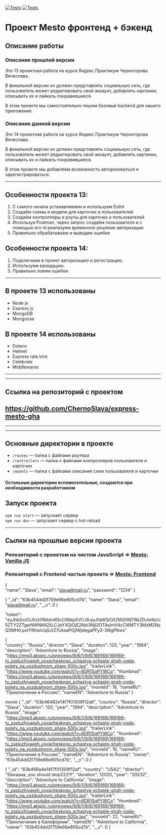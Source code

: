 [![Tests](../../actions/workflows/tests-13-sprint.yml/badge.svg)](../../actions/workflows/tests-13-sprint.yml) [![Tests](../../actions/workflows/tests-14-sprint.yml/badge.svg)](../../actions/workflows/tests-14-sprint.yml)

# Проект Mesto фронтенд + бэкенд

## Описание работы
### Описание прошлой версии
Это 13 проектная работа на курсе Яндекс.Практикум Черногорова Вячеслава.

В финальной версии он должен представлять социальную сеть, где пользователь может редактировать свой аккаунт, добавлять картинки, описывать их и лайкать понравившиеся.

В этом проекте мы самостоятельно пишем базовый backend для нашего приложения.

### Описание данной версии
Это 14 проектная работа на курсе Яндекс.Практикум Черногорова Вячеслава.

В финальной версии он должен представлять социальную сеть, где пользователь может редактировать свой аккаунт, добавлять картинки, описывать их и лайкать понравившиеся.

В этом проекте мы добавляем возможность авторизоваться и зарегистрироваться.

---

## Особенности проекта 13:

1. С самого начала устанавливаем и используем Eslint
2. Создаём схемы и модели для карточек и пользователей
3. Создаём контроллеры и роуты для карточек и пользователей
4. Используя Postman, через запрос создаём пользователя и с помощью его id реализуем временное решение авторизации
5. Правильно обрабатываем и выводим ошибки


## Особенности проекта 14:

1. Подключаем в проект авторизацию и регистрацию. 
2. Используем валидацию.
3. Правильно ловим ошибки.
---
 
## В проекте 13 использованы

* Node js 
* Express js 
* MongoDB 
* Mongoose

## В проекте 14 использованы

* Dotenv
* Helmet 
* Express rate lımıt 
* Celebrate
* Middlewares
---
---
## Ссылка на репозиторий с проектом
## https://github.com/ChernoSlava/express-mesto-gha
---
---
## Основные директории в проекте

- `/routes` — папка с файлами роутера  
- `/controllers` — папка с файлами контроллеров пользователя и карточки   
- `/models` — папка с файлами описания схем пользователя и карточки  
  
#### Остальные директории вспомогательные, создаются при необходимости разработчиком

## Запуск проекта

`npm run start` — запускает сервер   
`npm run dev` — запускает сервер с hot-reload
___

## Сылки на прошлые версии проекта

### Репозиторий с проектом на чистом JavaScript => [Mesto: Vanilla JS](https://github.com/ChernoSlava/Mesto)

### Репозиторий с Frontend частью проекта => [Mesto: Frontend](https://github.com/ChernoSlava/react-mesto-auth)

{   
    "name": "Slava",
    "email": "slava@mail.ru",
    "password": "1234"
}

{
    "_id": "63b454dd2f759e66e805cd7b",
    "name": "Slava",
    "email": "slava@mail.ru",
    "__v": 0
}

"token": "eyJhbGciOiJIUzI1NiIsInR5cCI6IkpXVCJ9.eyJfaWQiOiI2M2I0NTRkZDJmNzU5ZTY2ZTgwNWNkN2IiLCJpYXQiOjE2NzI3NjI2OTAsImV4cCI6MTY3MzM2NzQ5MH0.pxtYRhisiUq5JrZ7cAsaPGjIWjdegaPFy3-3l6gP6ws"

{   
    "country": "Russia",
    "director": "Slava",
    "duration": 120,
    "year": "1994",
    "description": "Adventure to Russia",
    "image": "https://img3.akspic.ru/previews/9/6/1/9/6/169169/169169-ty_zasluzhivaesh_vsyacheskogo_schastya-schaste-strah-voda-polety_na_vozdushnom_share-500x.jpg",
    "trailerLink": "https://www.youtube.com/watch?v=6DR1SqPYWCo",
    "thumbnail": "https://img3.akspic.ru/previews/9/6/1/9/6/169169/169169-ty_zasluzhivaesh_vsyacheskogo_schastya-schaste-strah-voda-polety_na_vozdushnom_share-500x.jpg",
    "movieId": 16,
    "nameRU": "Приключение в Россию",
    "nameEN": "Adventure to Russia"
}

movie
{
    "_id": "63b46482e14f7f01309f12a6",
    "country": "Russia",
    "director": "Slava",
    "duration": 120,
    "year": "1994",
    "description": "Adventure to Russia",
    "image": "https://img3.akspic.ru/previews/9/6/1/9/6/169169/169169-ty_zasluzhivaesh_vsyacheskogo_schastya-schaste-strah-voda-polety_na_vozdushnom_share-500x.jpg",
    "trailerLink": "https://www.youtube.com/watch?v=6DR1SqPYWCo",
    "thumbnail": "https://img3.akspic.ru/previews/9/6/1/9/6/169169/169169-ty_zasluzhivaesh_vsyacheskogo_schastya-schaste-strah-voda-polety_na_vozdushnom_share-500x.jpg",
    "movieId": 16,
    "nameRU": "Приключение в Россию",
    "nameEN": "Adventure to Russia",
    "owner": "63b454dd2f759e66e805cd7b",
    "__v": 0
}



 {
        "_id": "63b466a4e14f7f01309f12af",
        "country": "USA2",
        "director": "Slavaaaa, you should stop222!!!",
        "duration": 12020,
        "year": "20232",
        "description": "Adventure to California",
        "image": "https://img3.akspic.ru/previews/9/6/1/9/6/169169/169169-ty_zasluzhivaesh_vsyacheskogo_schastya-schaste-strah-voda-polety_na_vozdushnom_share-500x.jpg",
        "trailerLink": "https://www.youtube.com/watch?v=6DR1SqPYWCo",
        "thumbnail": "https://img3.akspic.ru/previews/9/6/1/9/6/169169/169169-ty_zasluzhivaesh_vsyacheskogo_schastya-schaste-strah-voda-polety_na_vozdushnom_share-500x.jpg",
        "movieId": 22,
        "nameRU": "Приключение в Калифорнии",
        "nameEN": "Adventure to California",
        "owner": "63b454dd2f759e66e805cd7b",
        "__v": 0
    }
